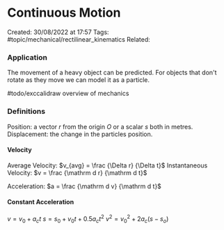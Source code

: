 # Continuous Motion
Created: 30/08/2022 at 17:57
Tags: #topic/mechanical/rectilinear_kinematics
Related: 

### Application
The movement of a heavy object can be predicted.
For objects that don't rotate as they move we can model it as a particle.

#todo/exccalidraw overview of mechanics

### Definitions
Position: a vector $r$ from the origin $O$ or a scalar $s$ both in metres.
Displacement: the change in the particles position.

#### Velocity
Average Velocity: $v_{avg} = \frac {\Delta r} {\Delta t}$
Instantaneous Velocity: $v = \frac {\mathrm d r} {\mathrm d t}$

Acceleration: $a = \frac {\mathrm d v} {\mathrm d t}$

#### Constant Acceleration
$v = v_0 + a_ct$
$s = s_0 + v_0t+ 0.5a_ct^2$
$v^2 = v_0^2 + 2a_c(s - s_o)$
